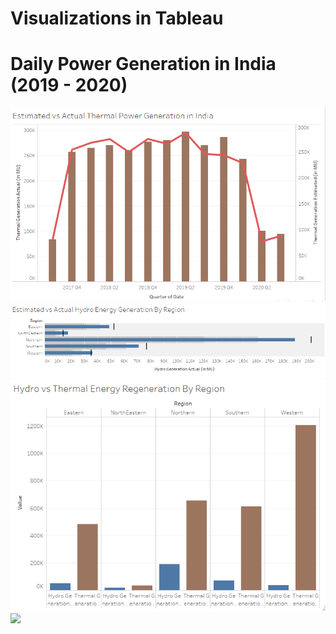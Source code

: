 # Visualizations in Tableau

# Daily Power Generation in India (2019 - 2020)

![](https://github.com/jgmonteirohub/Tableau-Visualizations/blob/master/images/ActualVEst.PNG)
![](https://github.com/jgmonteirohub/Tableau-Visualizations/blob/master/images/ActualvEstHydro.PNG)
![](https://github.com/jgmonteirohub/Tableau-Visualizations/blob/master/images/HydroVThermalByRegion.PNG)
![](https://github.com/jgmonteirohub/Tableau-Visualizations/blob/master/images/Map.PNGG)


